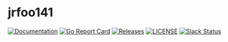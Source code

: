 # jrfoo141

[![Documentation](https://godoc.org/github.com/cb-kubecd/jrfoo141?status.svg)](https://pkg.go.dev/mod/github.com/cb-kubecd/jrfoo141)
[![Go Report Card](https://goreportcard.com/badge/github.com/cb-kubecd/jrfoo141)](https://goreportcard.com/report/github.com/cb-kubecd/jrfoo141)
[![Releases](https://img.shields.io/github/release-pre/cb-kubecd/jrfoo141.svg)](https://github.com/cb-kubecd/jrfoo141/releases)
[![LICENSE](https://img.shields.io/github/license/cb-kubecd/jrfoo141.svg)](https://github.com/jenkins-x-labs/jrfoo141/blob/master/LICENSE)
[![Slack Status](https://img.shields.io/badge/slack-join_chat-white.svg?logo=slack&style=social)](https://slack.k8s.io/)
